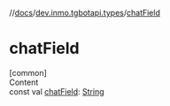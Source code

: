 //[docs](../../index.md)/[dev.inmo.tgbotapi.types](index.md)/[chatField](chat-field.md)



# chatField  
[common]  
Content  
const val [chatField](chat-field.md): [String](https://kotlinlang.org/api/latest/jvm/stdlib/kotlin/-string/index.html)  



